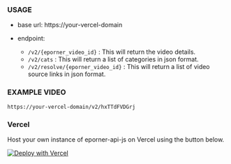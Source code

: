### USAGE
- base url:
  https://your-vercel-domain

- endpoint:
  - `/v2/{eporner_video_id}` : This will return the video details.
  - `/v2/cats` : This will return a list of categories in json format.
  - `/v2/resolve/{eporner_video_id}` : This will return a list of video source links in json format.

### EXAMPLE VIDEO
```
https://your-vercel-domain/v2/hxTTdFVDGrj

```

### Vercel
Host your own instance of eporner-api-js on Vercel using the button below.

[![Deploy with Vercel](https://vercel.com/button)](https://vercel.com/new/clone?repository-url=https%3A%2F%2Fgithub.com%2FAijazmakerb%2Fvidsrc-api)